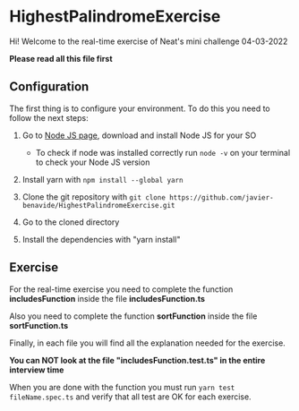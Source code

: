 # HighestPalindromeExercise

Hi! Welcome to the real-time exercise of Neat's mini challenge 04-03-2022

**Please read all this file first**

## Configuration

The first thing is to configure your environment. To do this you need to follow the next steps:

1. Go to [Node JS page](https://nodejs.org/es/), download and install Node JS for your SO
    - To check if node was installed correctly run `node -v` on your terminal to check your Node JS version

2. Install yarn with `npm install --global yarn` 

3. Clone the git repository with `git clone https://github.com/javier-benavide/HighestPalindromeExercise.git`

4. Go to the cloned directory

5. Install the dependencies with "yarn install"

## Exercise

For the real-time exercise you need to complete the function **includesFunction** inside the file **includesFunction.ts**

Also you need to complete the function **sortFunction** inside the file **sortFunction.ts**

Finally, in each file you will find all the explanation needed for the exercise.

**You can NOT look at the file "includesFunction.test.ts" in the entire interview time**

When you are done with the function you must run `yarn test fileName.spec.ts` and verify that all test are OK for each exercise.

